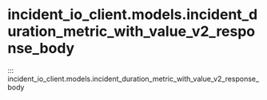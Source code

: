 # incident_io_client.models.incident_duration_metric_with_value_v2_response_body

::: incident_io_client.models.incident_duration_metric_with_value_v2_response_body